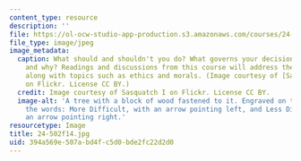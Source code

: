 ```yaml
---
content_type: resource
description: ''
file: https://ol-ocw-studio-app-production.s3.amazonaws.com/courses/24-502-topics-in-metaphysics-and-ethics-fall-2014/394a569e507abd4fc5d0bde2fc22d2d0_24-502f14.jpg
file_type: image/jpeg
image_metadata:
  caption: What should and shouldn't you do? What governs your decision-making process
    and why? Readings and discussions from this course will address these questions
    along with topics such as ethics and morals. (Image courtesy of [Sasquatch I](https://www.flickr.com/photos/68502717@N08/7155138495/in/photolist-bUgXoP-2jKBDcB-2izvjua-3Esx3o-2ghQnCb-3bjQLH-9cF99E-a9YaQ1-85jWP3-2efpvTp-2hWKeSD-nDVz7X-5jtFft-2e81cuZ-Buiis-p8bnc2-9jxwX3-VFmFLa-2jSKitz-2fyFnt7-a7WhDw-78sg3B-5LaAFf-5Y6sjr-bCRFwr-2xSaRS-hAPeRA-fDozef-25XYZEy-HU35uL-2iyMqQ5-2dHUv3k-23gTWG3-FGsx8E-24WKnB3-2iWC9hZ-a6SLP9-aC6Kt3-5f9QoY-262LZbr-Nrc6Ln-23gTUDf-23gTTXL-GnDBUH-24WKnR1-23gTTDj-25XZ31L-6wWaTM-HU35P3-262LZgX)
    on Flickr. License CC BY.)
  credit: Image courtesy of Sasquatch I on Flickr. License CC BY.
  image-alt: 'A tree with a block of wood fastened to it. Engraved on the block are
    the words: More Difficult, with an arrow pointing left, and Less Difficult, with
    an arrow pointing right.'
resourcetype: Image
title: 24-502f14.jpg
uid: 394a569e-507a-bd4f-c5d0-bde2fc22d2d0
---
```


